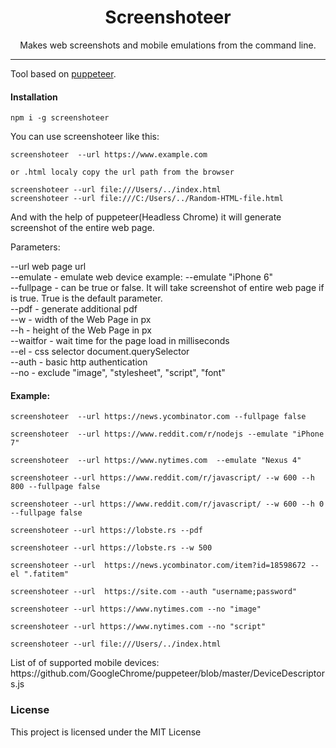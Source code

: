 <h1 align="center"> Screenshoteer </h1>

<p align="center"> Makes web screenshots and mobile emulations from the command line. </p>

<hr/>

<p>Tool based on <a href="https://github.com/GoogleChrome/puppeteer">puppeteer</a>. </p>

<h4>Installation </h4>

```shell
npm i -g screenshoteer
```
<p>You can use  screenshoteer like this:</p>

```shell
screenshoteer  --url https://www.example.com

or .html localy copy the url path from the browser

screenshoteer --url file:///Users/../index.html
screenshoteer --url file:///C:/Users/../Random-HTML-file.html
```

<p>And with the help of puppeteer(Headless Chrome) it will generate screenshot of the entire web page.</p>

<p>
Parameters:

--url web page url  
--emulate - emulate web device example: --emulate "iPhone 6"  
--fullpage - can be true or false. It will take screenshot of entire web page if is true. True is the default parameter.  
--pdf - generate additional pdf  
--w - width of the Web Page in px  
--h - height of the Web Page in px  
--waitfor - wait time for the page load in milliseconds  
--el - css selector document.querySelector  
--auth - basic http authentication  
--no - exclude "image", "stylesheet", "script", "font"

<p>

<h4>Example: </h4>

```shell
screenshoteer  --url https://news.ycombinator.com --fullpage false

screenshoteer  --url https://www.reddit.com/r/nodejs --emulate "iPhone 7"

screenshoteer  --url https://www.nytimes.com  --emulate "Nexus 4"

screenshoteer --url https://www.reddit.com/r/javascript/ --w 600 --h 800 --fullpage false

screenshoteer --url https://www.reddit.com/r/javascript/ --w 600 --h 0 --fullpage false

screenshoteer --url https://lobste.rs --pdf

screenshoteer --url https://lobste.rs --w 500

screenshoteer --url  https://news.ycombinator.com/item?id=18598672 --el ".fatitem"

screenshoteer --url  https://site.com --auth "username;password"

screenshoteer --url https://www.nytimes.com --no "image"

screenshoteer --url https://www.nytimes.com --no "script"   

screenshoteer --url file:///Users/../index.html
```
<p> List of of supported mobile devices: https://github.com/GoogleChrome/puppeteer/blob/master/DeviceDescriptors.js
</p>

<h3>License</h3>

This project is licensed under the MIT License
